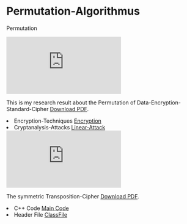 # Permutation-Algorithmus
Permutation

<object data="https://github.com/yusuta-gba/Permutation-Algorithmus/blob/main/Permutation.pdf" type="application/pdf" width="700px" height="700px">
    <embed src="https://github.com/yusuta-gba/Permutation-Algorithmus/blob/main/Permutation.pdf">
        <p> This is my research result about  the  Permutation of Data-Encryption-Standard-Cipher <a href="https://github.com/yusuta-gba/Permutation-Algorithmus/blob/main/Permutation.pdf">Download PDF</a>.</p>
        <li>  Encryption-Techniques <a href=https://github.com/yusuta-gba/Permutation-Algorithmus/blob/main/Encryption.cpp>Encryption</a></li>
        <li>  Cryptanalysis-Attacks <a href=https://github.com/yusuta-gba/Permutation-Algorithmus/blob/main/Cryptanalysis.cpp>Linear-Attack</a></li>
    </embed>
</object>



<object data="https://github.com/yusuta-gba/Permutation-Algorithmus/blob/main/template.pdf" type="application/pdf" width="700px" height="700px">
    <embed src="https://github.com/yusuta-gba/Permutation-Algorithmus/blob/main/template.pdf">
        <p>  The  symmetric Transposition-Cipher <a href="https://github.com/yusuta-gba/Permutation-Algorithmus/blob/main/template.pdf">Download PDF</a>.</p>
    <li>  C++ Code <a href=https://github.com/yusuta-gba/Permutation-Algorithmus/blob/main/test.cpp>Main Code</a></li>    
<li>  Header File <a href=https://github.com/yusuta-gba/Permutation-Algorithmus/blob/main/test.h>ClassFile</a></li> 
</embed>
    
</object>


  

